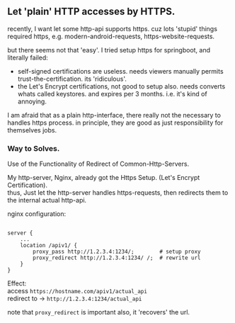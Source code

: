
## Let 'plain' HTTP accesses by HTTPS.

recently, I want let some http-api supports https. cuz lots 'stupid' things required https, e.g. modern-android-requests, https-website-requests.

but there seems not that 'easy'. I tried setup https for springboot, and literally failed:
- self-signed certifications are useless. needs viewers manually permits trust-the-certification. its 'ridiculous'.
- the Let's Encrypt certifications, not good to setup also. needs converts whats called keystores. and expires per 3 months. i.e. it's kind of annoying.

I am afraid that as a plain http-interface, there really not the necessary to handles https process. in principle, they are good as just responsibility for themselves jobs.

### Way to Solves.

Use of the Functionality of Redirect of Common-Http-Servers.

My http-server, Nginx, already got the Https Setup. (Let's Encrypt Certification).  
thus, Just let the http-server handles https-requests, then redirects them to the internal actual http-api.

nginx configuration:
```

server {
    ...
    location /apiv1/ {
        proxy_pass http://1.2.3.4:1234/;        # setup proxy
        proxy_redirect http://1.2.3.4:1234/ /;  # rewrite url
    }
}
```
Effect:   
access `https://hostname.com/apiv1/actual_api`  
redirect to -> `http://1.2.3.4:1234/actual_api`

note that `proxy_redirect` is important also, it 'recovers' the url.

